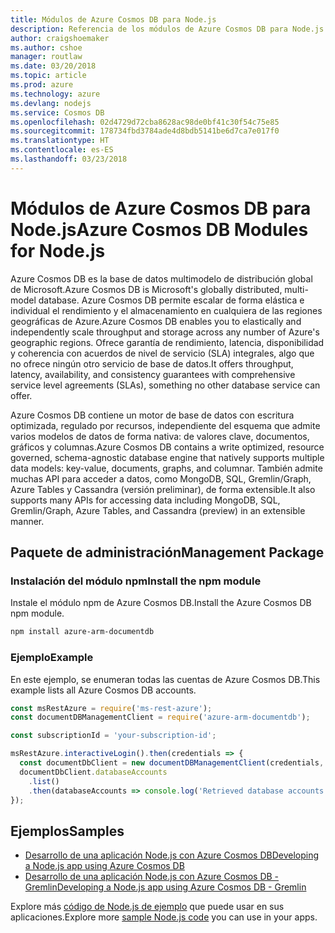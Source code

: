 ```yaml
---
title: Módulos de Azure Cosmos DB para Node.js
description: Referencia de los módulos de Azure Cosmos DB para Node.js
author: craigshoemaker
ms.author: cshoe
manager: routlaw
ms.date: 03/20/2018
ms.topic: article
ms.prod: azure
ms.technology: azure
ms.devlang: nodejs
ms.service: Cosmos DB
ms.openlocfilehash: 02d4729d72cba8628ac98de0bf41c30f54c75e85
ms.sourcegitcommit: 178734fbd3784ade4d8bdb5141be6d7ca7e017f0
ms.translationtype: HT
ms.contentlocale: es-ES
ms.lasthandoff: 03/23/2018
---
```

# <a name="azure-cosmos-db-modules-for-nodejs"></a><span data-ttu-id="3b2be-103">Módulos de Azure Cosmos DB para Node.js</span><span class="sxs-lookup"><span data-stu-id="3b2be-103">Azure Cosmos DB Modules for Node.js</span></span>

<span data-ttu-id="3b2be-104">Azure Cosmos DB es la base de datos multimodelo de distribución global de Microsoft.</span><span class="sxs-lookup"><span data-stu-id="3b2be-104">Azure Cosmos DB is Microsoft's globally distributed, multi-model database.</span></span> <span data-ttu-id="3b2be-105">Azure Cosmos DB permite escalar de forma elástica e individual el rendimiento y el almacenamiento en cualquiera de las regiones geográficas de Azure.</span><span class="sxs-lookup"><span data-stu-id="3b2be-105">Azure Cosmos DB enables you to elastically and independently scale throughput and storage across any number of Azure's geographic regions.</span></span> <span data-ttu-id="3b2be-106">Ofrece garantía de rendimiento, latencia, disponibilidad y coherencia con acuerdos de nivel de servicio (SLA) integrales, algo que no ofrece ningún otro servicio de base de datos.</span><span class="sxs-lookup"><span data-stu-id="3b2be-106">It offers throughput, latency, availability, and consistency guarantees with comprehensive service level agreements (SLAs), something no other database service can offer.</span></span>

<span data-ttu-id="3b2be-107">Azure Cosmos DB contiene un motor de base de datos con escritura optimizada, regulado por recursos, independiente del esquema que admite varios modelos de datos de forma nativa: de valores clave, documentos, gráficos y columnas.</span><span class="sxs-lookup"><span data-stu-id="3b2be-107">Azure Cosmos DB contains a write optimized, resource governed, schema-agnostic database engine that natively supports multiple data models: key-value, documents, graphs, and columnar.</span></span> <span data-ttu-id="3b2be-108">También admite muchas API para acceder a datos, como MongoDB, SQL, Gremlin/Graph, Azure Tables y Cassandra (versión preliminar), de forma extensible.</span><span class="sxs-lookup"><span data-stu-id="3b2be-108">It also supports many APIs for accessing data including MongoDB, SQL, Gremlin/Graph, Azure Tables, and Cassandra (preview) in an extensible manner.</span></span>

## <a name="management-package"></a><span data-ttu-id="3b2be-109">Paquete de administración</span><span class="sxs-lookup"><span data-stu-id="3b2be-109">Management Package</span></span>

### <a name="install-the-npm-module"></a><span data-ttu-id="3b2be-110">Instalación del módulo npm</span><span class="sxs-lookup"><span data-stu-id="3b2be-110">Install the npm module</span></span> 

<span data-ttu-id="3b2be-111">Instale el módulo npm de Azure Cosmos DB.</span><span class="sxs-lookup"><span data-stu-id="3b2be-111">Install the Azure Cosmos DB npm module.</span></span>

```bash
npm install azure-arm-documentdb
```

### <a name="example"></a><span data-ttu-id="3b2be-112">Ejemplo</span><span class="sxs-lookup"><span data-stu-id="3b2be-112">Example</span></span>

<span data-ttu-id="3b2be-113">En este ejemplo, se enumeran todas las cuentas de Azure Cosmos DB.</span><span class="sxs-lookup"><span data-stu-id="3b2be-113">This example lists all Azure Cosmos DB accounts.</span></span>

```javascript
const msRestAzure = require('ms-rest-azure');
const documentDBManagementClient = require('azure-arm-documentdb');

const subscriptionId = 'your-subscription-id';

msRestAzure.interactiveLogin().then(credentials => {
  const documentDbClient = new documentDBManagementClient(credentials, subscriptionId);
  documentDbClient.databaseAccounts
    .list()
    .then(databaseAccounts => console.log('Retrieved database accounts: ', databaseAccounts));
});
```

## <a name="samples"></a><span data-ttu-id="3b2be-114">Ejemplos</span><span class="sxs-lookup"><span data-stu-id="3b2be-114">Samples</span></span>

* [<span data-ttu-id="3b2be-115">Desarrollo de una aplicación Node.js con Azure Cosmos DB</span><span class="sxs-lookup"><span data-stu-id="3b2be-115">Developing a Node.js app using Azure Cosmos DB</span></span>](https://azure.microsoft.com/resources/samples/azure-cosmos-db-documentdb-nodejs-getting-started/)
* [<span data-ttu-id="3b2be-116">Desarrollo de una aplicación Node.js con Azure Cosmos DB - Gremlin</span><span class="sxs-lookup"><span data-stu-id="3b2be-116">Developing a Node.js app using Azure Cosmos DB - Gremlin</span></span>](https://azure.microsoft.com/resources/samples/azure-cosmos-db-graph-nodejs-getting-started/)

<span data-ttu-id="3b2be-117">Explore más [código de Node.js de ejemplo](https://azure.microsoft.com/resources/samples/?platform=nodejs) que puede usar en sus aplicaciones.</span><span class="sxs-lookup"><span data-stu-id="3b2be-117">Explore more [sample Node.js code](https://azure.microsoft.com/resources/samples/?platform=nodejs) you can use in your apps.</span></span>
